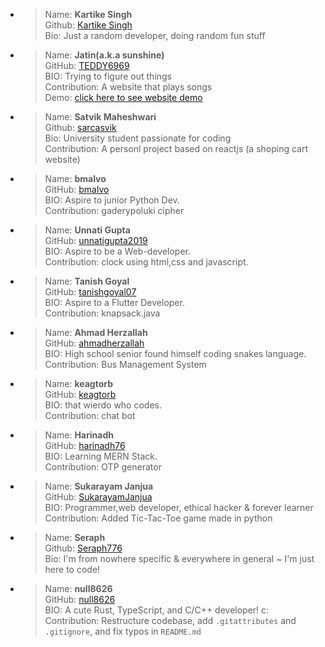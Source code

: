 - > Name: **Kartike Singh**<br>
    > Github: [Kartike Singh](https://github.com/kartikeSingh)<br>
    > Bio: Just a random developer, doing random fun stuff<br>
- > Name: **Jatin(a.k.a sunshine)**<br>
    > GitHub: [TEDDY6969](https://github.com/TEDDY6969/)<br>
    > BIO: Trying to figure out things<br>
    > Contribution: A website that plays songs<br>
    > Demo: [click here to see website demo](https://musicalsmth.ga/)<br>
- > Name: **Satvik Maheshwari**<br>
    > Github: [sarcasvik](https://github.com/sarcasvik)<br>
    > Bio: University student passionate for coding<br>
    > Contribution: A personl project based on reactjs (a shoping cart website)<br>
- > Name: **bmalvo**<br>
    > GitHub: [bmalvo](https://github.com/bmalvo/)<br>
    > BIO: Aspire to junior Python Dev.<br>
    > Contribution: gaderypoluki cipher<br>
- > Name: **Unnati Gupta**<br>
    > GitHub: [unnatigupta2019](https://github.com/unnatigupta2019)<br>
    > BIO: Aspire to be a Web-developer.<br>
    > Contribution: clock using html,css and javascript.<br>
- > Name: **Tanish Goyal**<br>
    > GitHub: [tanishgoyal07](https://github.com/tanishgoyal07/)<br>
    > BIO: Aspire to a Flutter Developer.<br>
    > Contribution: knapsack.java<br>
- > Name: **Ahmad Herzallah**<br>
    > GitHub: [ahmadherzallah](https://github.com/ahmadherzallah/)<br>
    > BIO: High school senior found himself coding snakes language.<br>
    > Contribution: Bus Management System<br>
-  > Name: **keagtorb**<br>
    > GitHub: [keagtorb](https://github.com/keagtorb/)<br>
    > BIO: that wierdo who codes.<br>
    > Contribution: chat bot<br>
 -  > Name: **Harinadh**<br>
    > GitHub: [harinadh76](https://github.com/harinadh76/)<br>
    > BIO: Learning MERN Stack.<br>
    > Contribution: OTP generator<br>
 -  > Name: **Sukarayam Janjua**<br>
    > GitHub: [SukarayamJanjua](https://github.com/SukarayamJanjua/)<br>
    > BIO: Programmer,web developer, ethical hacker & forever learner<br>
    > Contribution: Added Tic-Tac-Toe game made in python<br>
- > Name: **Seraph**<br>
    > Github: [Seraph776](https://github.com/seraph776)<br>
    > Bio: I'm from nowhere specific & everywhere in general ~ I'm just here to code!<br>
-  > Name: **null8626**<br>
    > GitHub: [null8626](https://github.com/null8626)<br>
    > BIO: A cute Rust, TypeScript, and C/C++ developer! c:<br>
    > Contribution: Restructure codebase, add `.gitattributes` and `.gitignore`, and fix typos in `README.md`<br>
